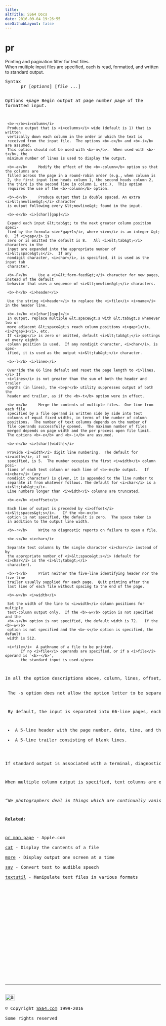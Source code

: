 ```yaml
---
title:
altTitle: SS64 Docs
date: 2016-09-04 19:26:55
useGithubLayout: false
---
```

<!-- #BeginLibraryItem "/Library/head_osx.lbi" --><!-- #EndLibraryItem --><h1>pr</h1> 
<p>Printing and pagination filter for text files.<br>
  When multiple input files are specified, each is read, formatted, and written 
to standard output. </p>
<pre>Syntax
      pr [<i>options</i>] [<i>file</i> ...]

Options
     <i>+page</i>
     Begin output at page number <i>page</i> of the formatted input.

     <b>-</b><i>column</i>
     Produce output that is <i>columns</i> wide (default is 1) that is written
     vertically down each column in the order in which the text is
     received from the input file.  The options <b>-e</b> and <b>-i</b> are assumed.
     This option should not be used with <b>-m</b>.  When used with <b>-t</b>, the
     minimum number of lines is used to display the output.

     <b>-a</b>     Modify the effect of the <b>-column</b> option so that the columns are
     filled across the page in a round-robin order (e.g., when column is
     2, the first input line heads column 1, the second heads column 2,
     the third is the second line in column 1, etc.).  This option
     requires the use of the <b>-column</b> option.

     <b>-d</b>     Produce output that is double spaced. An extra <i>&lt;newline&gt;</i> character
     is output following every &lt;newline&gt; found in the input.

     <b>-e</b> <i>[char][gap]</i>

     Expand each input &lt;tab&gt; to the next greater column position speci-
     fied by the formula <i>n*gap+1</i>, where <i>n</i> is an integer &gt; 0.  If <i>gap</i> is
     zero or is omitted the default is 8.   All <i>&lt;tab&gt;</i> characters in the
     input are expanded into the appropriate number of <i>&lt;space&gt;s</i>.  If any
     nondigit character, <i>char</i>, is specified, it is used as the input tab
     character.

     <b>-F</b>     Use a <i>&lt;form-feed&gt;</i> character for new pages, instead of the default
     behavior that uses a sequence of <i>&lt;newline&gt;</i> characters.

     <b>-h</b> <i>header</i>

     Use the string <i>header</i> to replace the <i>file</i> <i>name</i> in the header line.

     <b>-i</b> <i>[char][gap]</i>
     In output, replace multiple &lt;space&gt;s with &lt;tab&gt;s whenever two or
     more adjacent &lt;space&gt;s reach column positions <i>gap+1</i>, <i>2*gap+1</i>, etc.
     If <i>gap</i> is zero or omitted, default <i>&lt;tab&gt;</i> settings at every eighth
     column position is used.  If any nondigit character, <i>char</i>, is spec-
     ified, it is used as the output <i>&lt;tab&gt;</i> character.

     <b>-l</b> <i>lines</i>

     Override the 66 line default and reset the page length to <i>lines.</i> If
     <i>lines</i> is not greater than the sum of both the header and trailer
     depths (in lines), the <b>pr</b> utility suppresses output of both the
     header and trailer, as if the <b>-t</b> option were in effect.

     <b>-m</b>     Merge the contents of multiple files.  One line from each file
     specified by a file operand is written side by side into text
     columns of equal fixed widths, in terms of the number of column
     positions.  The number of text columns depends on the number of
     file operands successfully opened.  The maximum number of files
     merged depends on page width and the per process open file limit.
     The options <b>-e</b> and <b>-i</b> are assumed.

     <b>-n</b> <i>[char][width]</i>

     Provide <i>width</i> digit line numbering.  The default for <i>width</i>, if not
     specified, is 5.  The number occupies the first <i>width</i> column posi-
     tions of each text column or each line of <b>-m</b> output.   If <i>char</i> (any
     nondigit character) is given, it is appended to the line number to
     separate it from whatever follows. The default for <i>char</i> is a <i>&lt;tab&gt;</i>.
     Line numbers longer than <i>width</i> columns are truncated.

     <b>-o</b> <i>offset</i>

     Each line of output is preceded by <i>offset</i> <i>&lt;spaces&gt;s</i>.   If the <b>-o</b>
     option is not specified, the default is zero.  The space taken is
     in addition to the output line width.

     <b>-r</b>     Write no diagnostic reports on failure to open a file.

     <b>-s</b> <i>char</i>

     Separate text columns by the single character <i>char</i> instead of by
     the appropriate number of <i>&lt;space&gt;s</i> (default for <i>char</i> is the <i>&lt;tab&gt;</i>
     character).

     <b>-t</b>     Print neither the five-line identifying header nor the five-line
     trailer usually supplied for each page.  Quit printing after the
     last line of each file without spacing to the end of the page.

     <b>-w</b> <i>width</i>

     Set the width of the line to <i>width</i> column positions for multiple
     text-column output only.  If the <b>-w</b> option is not specified and the
     <b>-s</b> option is not specified, the default width is 72.   If the <b>-w</b>
     option is not specified and the <b>-s</b> option is specified, the default
     width is 512.

     <i>file</i>  A pathname of a file to be printed.
           If no <i>file</i> operands are specified, or if a <i>file</i> operand is `<b>-</b>',
           the standard input is used.</pre>
<p>In all the option descriptions above, column, lines, offset, page, and width are positive decimal integers and gap is a nonnegative decimal integer.<br>
<br> The -s option does not allow the option letter to be separated from its argument, and the options -e, -i, and -n require that both arguments, if present, not be separated from the option letter.</p>
<p> By default, the input is separated into 66-line pages, each with </p>
<ul><li> A 5-line header with the page number, date, time, and the pathname of the file. </li>
<li> A 5-line trailer consisting of blank lines. </li>
</ul>
<p>If standard output is associated with a terminal, diagnostic messages are suppressed until the pr utility has completed processing. </p>
<p>When multiple column output is specified, text columns are of equal width. By default text columns are separated by at least one &lt;blank&gt;. Input lines that do not fit into a text column are truncated. Lines are not truncated under single column output.</p>
<p class="quote"><i>“We photographers deal in things which are continually vanishing, and when they have vanished there is no contrivance on earth can make them come back again. We cannot develop and print a memory” ~ Henri Cartier-Bresson</i></p>
<p><b>Related:</b></p>
<p><a href="https://developer.apple.com/legacy/library/documentation/Darwin/Reference/ManPages/man1/pr.1.html">pr man page</a> - Apple.com<br>
<a href="cat.html">cat</a> - Display the contents of a file<br>
<a href="more.html">more</a> - Display output one screen at a time <br>
<a href="say.html">say</a> - Convert text to audible speech<br>
<a href="textutil.html">textutil</a> - Manipulate text files in various formats</p><!-- #BeginLibraryItem "/Library/foot_osx.lbi" --><p><script async="" src="//pagead2.googlesyndication.com/pagead/js/adsbygoogle.js"></script>
<!-- OSX300 -->
<ins class="adsbygoogle" style="display:inline-block;width:300px;height:250px" data-ad-client="ca-pub-6140977852749469" data-ad-slot="1823340303"></ins>
<script>
(adsbygoogle = window.adsbygoogle || []).push({});
</script></p>
<hr>
<div id="bl" class="footer"><a href="#"><img src="../images/top.png" width="30" height="22" alt="Back to the Top"></a></div>
<div id="br" class="footer, tagline">© Copyright <a href="http://ss64.com/">SS64.com</a> 1999-2016<br>
Some rights reserved</div><!-- #EndLibraryItem -->
